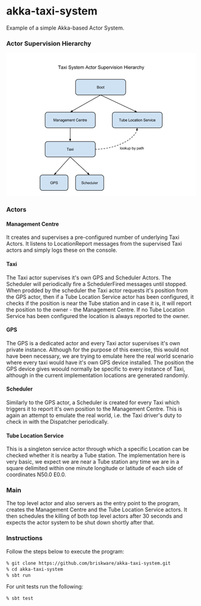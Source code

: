 akka-taxi-system
================
Example of a simple Akka-based Actor System.
### Actor Supervision Hierarchy
![actor supervision hierarchy](/doc/TaxiSystemActorSupervisionHierarchy.png?raw=true)
### Actors
#### Management Centre
It creates and supervises a pre-configured number of underlying Taxi Actors. It listens to LocationReport
messages from the supervised Taxi actors and simply logs these on the console.

#### Taxi
The Taxi actor supervises it's own GPS and Scheduler Actors. The Scheduler will periodically fire a SchedulerFired messages until stopped.
When prodded by the scheduler the Taxi actor requests it's position from the GPS actor, then if a Tube Location Service actor has been configured,
it checks if the position is near the Tube station and in case it is, it will report the position to the owner - the Management Centre. If no Tube Location Service
has been configured the location is always reported to the owner.

#### GPS
The GPS is a dedicated actor and every Taxi actor supervises it's own private instance. Although for the purpose of this exercise, this would not have been necessary,
we are trying to emulate here the real world scenario where every taxi would have it's own GPS device installed.
The position the GPS device gives woould normally be specific to every instance of Taxi, although in the current implementation locations are generated randomly.

#### Scheduler
Similarly to the  GPS actor, a Scheduler is created for every Taxi which triggers it to report it's own position to the Management Centre.
This is again an attempt to emulate the real world, i.e. the Taxi driver's duty to check in with the Dispatcher periodically.

#### Tube Location Service
This is a singleton service actor through which a specific Location can be checked whether it is nearby a Tube station.
The implementation here is very basic, we expect we are near a Tube station any time we are in a square delimited within one minute
longitude or latitude of each side of coordinates N50.0 E0.0.

### Main
The top level actor and also servers as the entry point to the program, creates the Management Centre and the Tube Location Service actors. It then schedules the killing of both top level
actors after 30 seconds and expects the actor system to be shut down shortly after that.

### Instructions
Follow the steps below to execute the program:
```
% git clone https://github.com/briskware/akka-taxi-system.git
% cd akka-taxi-system
% sbt run
```
For unit tests run the following:
```
% sbt test
```
